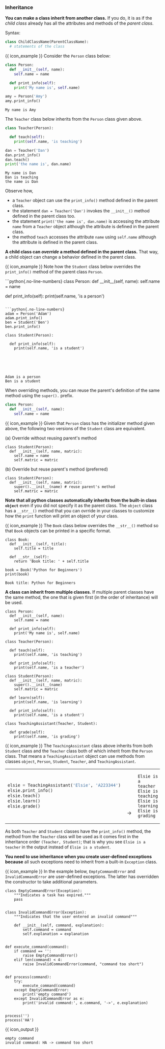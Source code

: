 ### Inheritance

**You can make a class <tooltip content="define a new class based on an existing class">inherit</tooltip> from another class.** If you do, it is as if the <tooltip content="the new class">_child class_</tooltip> already has all the attributes and methods of the <tooltip content="the class that was inherited from">_parent class_</tooltip>.

Syntax:
```python
class ChildClassName(ParentClassName):
  # statements of the class
```

<box>

{{ icon_example }} Consider the `Person` class below:

<include src="inputOutput.md" boilerplate>
<span id="input">

```python
class Person:
  def __init__(self, name):
    self.name = name

  def print_info(self):
    print('My name is', self.name)

amy = Person('Amy')
amy.print_info()
```
</span>
<span id="output">

```{.no-line-numbers}
My name is Amy
```
</span>
</include>

The `Teacher` class below inherits from the `Person` class given above.

<include src="inputOutput.md" boilerplate>
<span id="input">

```python
class Teacher(Person):

  def teach(self):
    print(self.name, 'is teaching')

dan = Teacher('Dan')
dan.print_info()
dan.teach()
print('the name is', dan.name)
```
</span>
<span id="output">

```{.no-line-numbers}
My name is Dan
Dan is teaching
the name is Dan
```
</span>
</include>

Observe how,
 * a `Teacher` object can use the `print_info()` method defined in the parent class.
 * the statement `dan = Teacher('Dan')` invokes the `__init__()` method defined in the parent class too.
 * the statement `print('the name is', dan.name)` is accessing the attribute `name` from a `Teacher` object although the attribute is defined in the parent class.
 * the method `teach` accesses the attribute `name` using `self.name` although the attribute is defined in the parent class.
</box>

<include src="exercisePanel.md" boilerplate var-title="Add `Fish` Class" var-file="e-addFishClass.md" />

**A child class can _override_ a method defined in the parent class.** That way, a child object can change a behavior defined in the parent class.

<box>

{{ icon_example }} Note how the `Student` class below overrides the `print_info()` method of the parent class `Person`.

<include src="inputOutput.md" boilerplate>
<span id="input">
```python{.no-line-numbers}
class Person:
  def __init__(self, name):
    self.name = name

  def print_info(self):
    print(self.name, 'is a person')
```

```python{.no-line-numbers}
adam = Person('Adam')
adam.print_info()
ben = Student('Ben')
ben.print_info()
```
</span>
<span id="output">

```python{.no-line-numbers highlight-lines="2-4"}
class Student(Person):

  def print_info(self):
    print(self.name, 'is a student')
```

<br><br><br>

```{.no-line-numbers}
Adam is a person
Ben is a student
```
</span>
</include>

</box>

When overriding methods, you can reuse the parent's definition of the same method using the `super().` prefix.

<box>

```python
class Person:
  def __init__(self, name):
    self.name = name
```
{{ icon_example }} Given that `Person` class has the initializer method given above, the following two versions of the `Student` class are equivalent.

(a) Override without reusing parent's method
```python{.no-line-numbers}
class Student(Person):
  def __init__(self, name, matric):
    self.name = name
    self.matric = matric
```

(b) Override but reuse parent's method (preferred)
```python{.no-line-numbers highlight-lines="3"}
class Student(Person):
  def __init__(self, name, matric):
    super().__init__(name) # reuse parent's method
    self.matric = matric
```

</box>

<include src="exercisePanel.md" boilerplate var-title="Add `FlightlessBird` Class" var-file="e-addFlightlessBirdClass.md" />

**Note that all python classes automatically inherits from the built-in class `object`** even if you did not specify it as the parent class. The `object` class has a `__str__()` method that you can ovrride in your classes to customize how the `print` function will print an object of your class.

<box>

{{ icon_example }} The `Book` class below overrides the `__str__()` method so that `Book` objects can be printed in a specific format.

<include src="inputOutput.md" boilerplate>
<span id="input">

```python{highlight-lines="5-6,9"}
class Book:
  def __init__(self, title):
    self.title = title

  def __str__(self):
    return 'Book title: ' + self.title

book = Book('Python for Beginners')
print(book)
```
</span>
<span id="output">

```{.no-line-numbers}
Book title: Python for Beginners
```
</span>
</include>

</box>

<include src="exercisePanel.md" boilerplate var-title="Override `__str__()` Method" var-file="e-overrideStr.md" />


**A class can inherit from multiple classes.** If multiple parent classes have the same method, the one that is given first (in the order of inheritance) will be used.

<box>

<include src="inputOutput.md" var-arrow="" boilerplate>
<div id="input">

```python{.no-line-numbers}
class Person:
  def __init__(self, name):
    self.name = name

  def print_info(self):
    print('My name is', self.name)
```
```python{.no-line-numbers}
class Teacher(Person):

  def teach(self):
    print(self.name, 'is teaching')

  def print_info(self):
    print(self.name, 'is a teacher')

```
</div>
<div id="output">

```python{.no-line-numbers}
class Student(Person):
  def __init__(self, name, matric):
    super().__init__(name)
    self.matric = matric

  def learn(self):
    print(self.name, 'is learning')

  def print_info(self):
    print(self.name, 'is a student')
```
```python{.no-line-numbers highlight-lines="1"}
class TeachingAssistant(Teacher, Student):

  def grade(self):
    print(self.name, 'is grading')
```
</div>
</include>

{{ icon_example }} The `TeachingAssistant` class above inherits from both `Student` class and the `Teacher` class both of which inherit from the `Person` class. That means a `TeachingAssistant` object can use methods from classes `object`, `Person`, `Student`, `Teacher`, and `TeachingAssistant`.

<table>
<tbody>
<tr>
<td>

```python
elsie = TeachingAssistant('Elsie', 'A223344')
elsie.print_info()
elsie.teach()
elsie.learn()
elsie.grade()
```
</td>
<td valign="bottom">&nbsp;→&nbsp;<br><br></td>
<td valign="bottom">

```{.no-line-numbers}
Elsie is a teacher
Elsie is teaching
Elsie is learning
Elsie is grading
```
</td>
</tr>
</tbody>
</table>

As both `Teacher` and `Student` classes have the `print_info()` method, the method from the `Teacher` class will be used as it comes first in the inheritance order `(Teacher, Student)`; that is why you see `Elsie is a teacher` in the output instead of `Elsie is a student`.

</box>

<include src="exercisePanel.md" boilerplate var-title="Add `SmartPhone` Class" var-file="e-addSmartPhoneClass.md" />

**You need to use inheritance when you create user-defined exceptions because** all such exceptions need to inherit from a built-in `Exception` class.

<box>

{{ icon_example }} In the example below, `EmptyCommandError` and `InvalidCommandError` are user-defined exceptions. The latter has overridden the constructor to take additional parameters.

```python{highlight-lines="1,6"}
class EmptyCommandError(Exception):
    """Indicates a task has expired."""
    pass


class InvalidCommandError(Exception):
    """Indicates that the user entered an invalid command"""

    def __init__(self, command, explanation):
        self.command = command
        self.explanation = explanation


def execute_command(command):
    if command == '':
        raise EmptyCommandError()
    elif len(command) < 4:
        raise InvalidCommandError(command, "command too short")


def process(command):
    try:
        execute_command(command)
    except EmptyCommandError:
        print('empty command')
    except InvalidCommandError as e:
        print('invalid command:', e.command, '->', e.explanation)


process('')
process('HA')
```
{{ icon_output }}
```{.no-line-numbers}
empty command
invalid command: HA -> command too short
```
</box>
